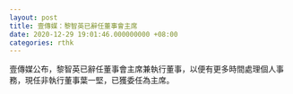 ```yaml
---
layout: post
title: 壹傳媒：黎智英已辭任董事會主席
date: 2020-12-29 19:01:46.000000000 +08:00
categories: rthk
---
```


壹傳媒公布，黎智英已辭任董事會主席兼執行董事，以便有更多時間處理個人事務，現任非執行董事葉一堅，已獲委任為主席。
